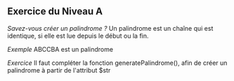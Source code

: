 ## Exercice du Niveau A

*Savez-vous créer un palindrome ?*
Un palindrome est un chaîne qui est identique,
si elle est lue depuis le début ou la fin.

*Exemple*
ABCCBA est un palindrome

*Exercice*
Il faut compléter la fonction generatePalindrome(),
afin de créer un palindrome à partir de l'attribut $str